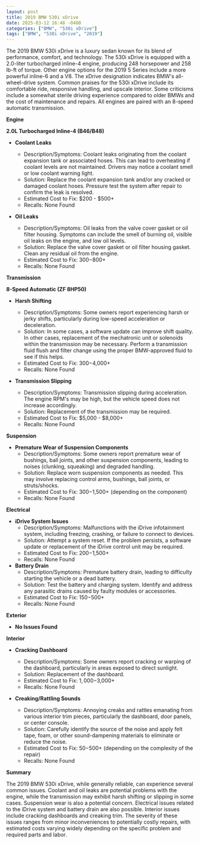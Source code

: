 ```yaml
---
layout: post
title: 2019 BMW 530i xDrive
date: 2025-03-12 16:48 -0400
categories: ["BMW", "530i xDrive"]
tags: ["BMW", "530i xDrive", "2019"]
---
```

The 2019 BMW 530i xDrive is a luxury sedan known for its blend of performance, comfort, and technology. The 530i xDrive is equipped with a 2.0-liter turbocharged inline-4 engine, producing 248 horsepower and 258 lb-ft of torque. Other engine options for the 2019 5 Series include a more powerful inline-6 and a V8. The xDrive designation indicates BMW's all-wheel-drive system. Common praises for the 530i xDrive include its comfortable ride, responsive handling, and upscale interior. Some criticisms include a somewhat sterile driving experience compared to older BMWs and the cost of maintenance and repairs. All engines are paired with an 8-speed automatic transmission.

**Engine**

**2.0L Turbocharged Inline-4 (B46/B48)**

*   **Coolant Leaks**
    *   Description/Symptoms: Coolant leaks originating from the coolant expansion tank or associated hoses. This can lead to overheating if coolant levels are not maintained. Drivers may notice a coolant smell or low coolant warning light.
    *   Solution: Replace the coolant expansion tank and/or any cracked or damaged coolant hoses. Pressure test the system after repair to confirm the leak is resolved.
    *   Estimated Cost to Fix: $200 - $500+
    *   Recalls: None Found

*   **Oil Leaks**
    * Description/Symptoms: Oil leaks from the valve cover gasket or oil filter housing. Symptoms can include the smell of burning oil, visible oil leaks on the engine, and low oil levels.
    * Solution: Replace the valve cover gasket or oil filter housing gasket. Clean any residual oil from the engine.
    * Estimated Cost to Fix: $300-$800+
    * Recalls: None Found

**Transmission**

**8-Speed Automatic (ZF 8HP50)**

*   **Harsh Shifting**
    *   Description/Symptoms: Some owners report experiencing harsh or jerky shifts, particularly during low-speed acceleration or deceleration.
    *   Solution: In some cases, a software update can improve shift quality. In other cases, replacement of the mechatronic unit or solenoids within the transmission may be necessary. Perform a transmission fluid flush and filter change using the proper BMW-approved fluid to see if this helps.
    *   Estimated Cost to Fix: $300-$4,000+
    *   Recalls: None Found

*   **Transmission Slipping**
    *   Description/Symptoms: Transmission slipping during acceleration. The engine RPM's may be high, but the vehicle speed does not increase accordingly.
    *   Solution: Replacement of the transmission may be required.
    *   Estimated Cost to Fix: $5,000 - $8,000+
    *   Recalls: None Found

**Suspension**

*   **Premature Wear of Suspension Components**
    *   Description/Symptoms: Some owners report premature wear of bushings, ball joints, and other suspension components, leading to noises (clunking, squeaking) and degraded handling.
    *   Solution: Replace worn suspension components as needed. This may involve replacing control arms, bushings, ball joints, or struts/shocks.
    *   Estimated Cost to Fix: $300-$1,500+ (depending on the component)
    *   Recalls: None Found

**Electrical**

*   **iDrive System Issues**
    *   Description/Symptoms: Malfunctions with the iDrive infotainment system, including freezing, crashing, or failure to connect to devices.
    *   Solution: Attempt a system reset. If the problem persists, a software update or replacement of the iDrive control unit may be required.
    *   Estimated Cost to Fix: $200-$1,500+
    *   Recalls: None Found
*   **Battery Drain**
    *   Description/Symptoms: Premature battery drain, leading to difficulty starting the vehicle or a dead battery.
    *   Solution: Test the battery and charging system. Identify and address any parasitic drains caused by faulty modules or accessories.
    *   Estimated Cost to Fix: $150-$500+
    *   Recalls: None Found

**Exterior**

*   **No Issues Found**

**Interior**

*   **Cracking Dashboard**
    *   Description/Symptoms: Some owners report cracking or warping of the dashboard, particularly in areas exposed to direct sunlight.
    *   Solution: Replacement of the dashboard.
    *   Estimated Cost to Fix: $1,000-$3,000+
    *   Recalls: None Found

*   **Creaking/Rattling Sounds**
    *   Description/Symptoms: Annoying creaks and rattles emanating from various interior trim pieces, particularly the dashboard, door panels, or center console.
    *   Solution: Carefully identify the source of the noise and apply felt tape, foam, or other sound-dampening materials to eliminate or reduce the noise.
    *   Estimated Cost to Fix: $50-$500+ (depending on the complexity of the repair)
    *   Recalls: None Found

**Summary**

The 2019 BMW 530i xDrive, while generally reliable, can experience several common issues. Coolant and oil leaks are potential problems with the engine, while the transmission may exhibit harsh shifting or slipping in some cases. Suspension wear is also a potential concern. Electrical issues related to the iDrive system and battery drain are also possible. Interior issues include cracking dashboards and creaking trim. The severity of these issues ranges from minor inconveniences to potentially costly repairs, with estimated costs varying widely depending on the specific problem and required parts and labor.

